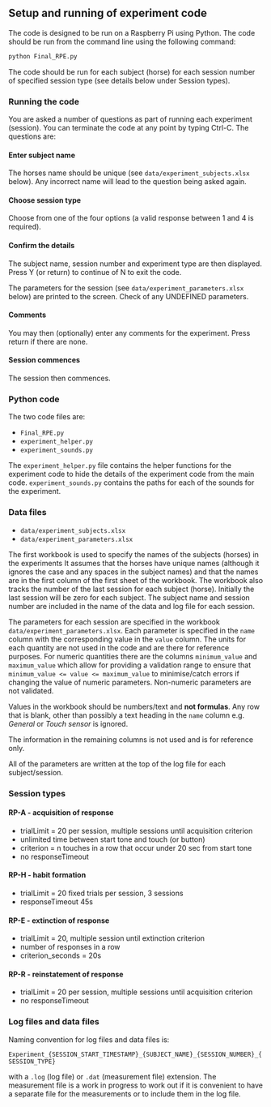 ## Setup and running of experiment code

The code is designed to be run on a Raspberry Pi using Python.
The code should be run from the command line using the following command:

```bash
python Final_RPE.py
```

The code should be run for each subject (horse) for each session number of specified session type (see details below under Session types).

### Running the code

You are asked a number of questions as part of running each experiment (session). You can terminate the code at any point by typing Ctrl-C. The questions are:

#### Enter subject name

The horses name should be unique (see `data/experiment_subjects.xlsx` below). Any incorrect name will lead to the question being asked again.

#### Choose session type

Choose from one of the four options (a valid response between 1 and 4 is required).

#### Confirm the details

The subject name, session number and experiment type are then displayed. Press Y (or return) to continue of N to exit the code.

The parameters for the session (see `data/experiment_parameters.xlsx` below) are printed to the screen. Check of any UNDEFINED parameters.

#### Comments

You may then (optionally) enter any comments for the experiment. Press return if there are none.

#### Session commences

The session then commences.

### Python code

The two code files are:
- `Final_RPE.py`
- `experiment_helper.py`
- `experiment_sounds.py`

The `experiment_helper.py` file contains the helper functions for the experiment code to hide the details of the
experiment code from the main code. `experiment_sounds.py` contains the paths for each of the sounds for the experiment.

### Data files

- `data/experiment_subjects.xlsx`
- `data/experiment_parameters.xlsx`

The first workbook is used to specify the names of the subjects (horses) in the experiments
It assumes that the horses have unique names (although it ignores the case and any spaces in the subject names) and that the names are in the first column of the first sheet of the workbook. The workbook also tracks the number of the last session for each subject (horse). Initially the last session will be zero for each subject. The subject name and session number are included in the name of the data and log file for each session.

The parameters for each session are specified in the workbook `data/experiment_parameters.xlsx`.
Each parameter is specified in the `name` column with the corresponding value in the `value` column.
The units for each quantity are not used in the code and are there for reference purposes. For numeric quantities there are the columns `minimum_value` and `maximum_value` which allow for providing a validation range to ensure that `minimum_value <= value <= maximum_value` to minimise/catch errors if
changing the value of numeric parameters. Non-numeric parameters are not validated.

Values in the workbook should be numbers/text and **not formulas**. Any row that is blank, other than possibly a text heading in the `name` column e.g.  _General_ or _Touch sensor_ is ignored.

The information in the remaining columns is not used and is for reference only.

All of the parameters are written at the top of the log file for each subject/session.

### Session types

#### RP-A - acquisition of response

- trialLimit = 20 per session, multiple sessions until acquisition criterion
- unlimited time between start tone and touch (or button)
- criterion = n touches in a row that occur under 20 sec from start tone
- no responseTimeout

#### RP-H - habit formation

- trialLimit = 20 fixed trials per session, 3 sessions
- responseTimeout 45s

#### RP-E - extinction of response

- trialLimit = 20, multiple session until extinction criterion
- number of responses in a row
- criterion_seconds = 20s

#### RP-R - reinstatement of response

- trialLimit = 20 per session, multiple sessions until acquisition criterion
- no responseTimeout

### Log files and data files

Naming convention for log files and data files is:

 `Experiment_{SESSION_START_TIMESTAMP}_{SUBJECT_NAME}_{SESSION_NUMBER}_{SESSION_TYPE}`

with a `.log` (log file) or `.dat` (measurement file) extension. The measurement file is a work in progress to work out
if it is convenient to have a separate file for the measurements or to include them in the log file.
